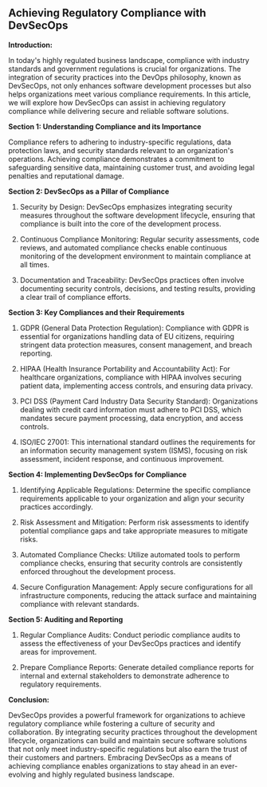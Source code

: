 ## Achieving Regulatory Compliance with DevSecOps

**Introduction:**

In today's highly regulated business landscape, compliance with industry standards and government regulations is crucial for organizations. The integration of security practices into the DevOps philosophy, known as DevSecOps, not only enhances software development processes but also helps organizations meet various compliance requirements. In this article, we will explore how DevSecOps can assist in achieving regulatory compliance while delivering secure and reliable software solutions.

**Section 1: Understanding Compliance and its Importance**

Compliance refers to adhering to industry-specific regulations, data protection laws, and security standards relevant to an organization's operations. Achieving compliance demonstrates a commitment to safeguarding sensitive data, maintaining customer trust, and avoiding legal penalties and reputational damage.

**Section 2: DevSecOps as a Pillar of Compliance**

1. Security by Design: DevSecOps emphasizes integrating security measures throughout the software development lifecycle, ensuring that compliance is built into the core of the development process.

2. Continuous Compliance Monitoring: Regular security assessments, code reviews, and automated compliance checks enable continuous monitoring of the development environment to maintain compliance at all times.

3. Documentation and Traceability: DevSecOps practices often involve documenting security controls, decisions, and testing results, providing a clear trail of compliance efforts.

**Section 3: Key Compliances and their Requirements**

1. GDPR (General Data Protection Regulation): Compliance with GDPR is essential for organizations handling data of EU citizens, requiring stringent data protection measures, consent management, and breach reporting.

2. HIPAA (Health Insurance Portability and Accountability Act): For healthcare organizations, compliance with HIPAA involves securing patient data, implementing access controls, and ensuring data privacy.

3. PCI DSS (Payment Card Industry Data Security Standard): Organizations dealing with credit card information must adhere to PCI DSS, which mandates secure payment processing, data encryption, and access controls.

4. ISO/IEC 27001: This international standard outlines the requirements for an information security management system (ISMS), focusing on risk assessment, incident response, and continuous improvement.

**Section 4: Implementing DevSecOps for Compliance**

1. Identifying Applicable Regulations: Determine the specific compliance requirements applicable to your organization and align your security practices accordingly.

2. Risk Assessment and Mitigation: Perform risk assessments to identify potential compliance gaps and take appropriate measures to mitigate risks.

3. Automated Compliance Checks: Utilize automated tools to perform compliance checks, ensuring that security controls are consistently enforced throughout the development process.

4. Secure Configuration Management: Apply secure configurations for all infrastructure components, reducing the attack surface and maintaining compliance with relevant standards.

**Section 5: Auditing and Reporting**

1. Regular Compliance Audits: Conduct periodic compliance audits to assess the effectiveness of your DevSecOps practices and identify areas for improvement.

2. Prepare Compliance Reports: Generate detailed compliance reports for internal and external stakeholders to demonstrate adherence to regulatory requirements.

**Conclusion:**

DevSecOps provides a powerful framework for organizations to achieve regulatory compliance while fostering a culture of security and collaboration. By integrating security practices throughout the development lifecycle, organizations can build and maintain secure software solutions that not only meet industry-specific regulations but also earn the trust of their customers and partners. Embracing DevSecOps as a means of achieving compliance enables organizations to stay ahead in an ever-evolving and highly regulated business landscape.